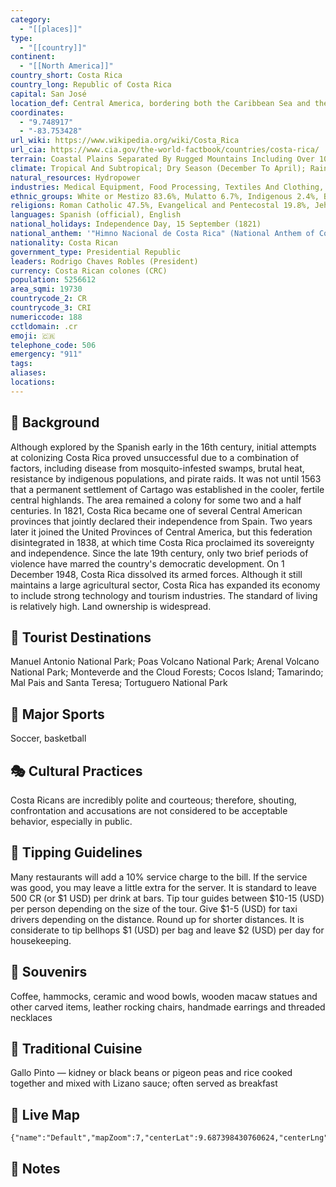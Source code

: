 ```yaml
---
category:
  - "[[places]]"
type:
  - "[[country]]"
continent:
  - "[[North America]]"
country_short: Costa Rica
country_long: Republic of Costa Rica
capital: San José
location_def: Central America, bordering both the Caribbean Sea and the North Pacific Ocean, between Nicaragua and Panama
coordinates:
  - "9.748917"
  - "-83.753428"
url_wiki: https://www.wikipedia.org/wiki/Costa_Rica
url_cia: https://www.cia.gov/the-world-factbook/countries/costa-rica/
terrain: Coastal Plains Separated By Rugged Mountains Including Over 100 Volcanic Cones, Of Which Several Are Major Active Volcanoes
climate: Tropical And Subtropical; Dry Season (December To April); Rainy Season (May To November); Cooler In Highlands
natural_resources: Hydropower
industries: Medical Equipment, Food Processing, Textiles And Clothing, Construction Materials, Fertilizer, Plastic Products
ethnic_groups: White or Mestizo 83.6%, Mulatto 6.7%, Indigenous 2.4%, Black or African descent 1.1%, other 1.1%, none 2.9%, unspecified 2.2% (2011 est.)
religions: Roman Catholic 47.5%, Evangelical and Pentecostal 19.8%, Jehovah's Witness 1.4%, other Protestant 1.2%, other 3.1%, none 27% (2021 est.)
languages: Spanish (official), English
national_holidays: Independence Day, 15 September (1821)
national_anthem: '"Himno Nacional de Costa Rica" (National Anthem of Costa Rica)'
nationality: Costa Rican
government_type: Presidential Republic
leaders: Rodrigo Chaves Robles (President)
currency: Costa Rican colones (CRC)
population: 5256612
area_sqmi: 19730
countrycode_2: CR
countrycode_3: CRI
numericcode: 188
cctldomain: .cr
emoji: 🇨🇷
telephone_code: 506
emergency: "911"
tags: 
aliases: 
locations:
---
```

## 🌱 Background
Although explored by the Spanish early in the 16th century, initial attempts at colonizing Costa Rica proved unsuccessful due to a combination of factors, including disease from mosquito-infested swamps, brutal heat, resistance by indigenous populations, and pirate raids. It was not until 1563 that a permanent settlement of Cartago was established in the cooler, fertile central highlands. The area remained a colony for some two and a half centuries. In 1821, Costa Rica became one of several Central American provinces that jointly declared their independence from Spain. Two years later it joined the United Provinces of Central America, but this federation disintegrated in 1838, at which time Costa Rica proclaimed its sovereignty and independence. Since the late 19th century, only two brief periods of violence have marred the country's democratic development. On 1 December 1948, Costa Rica dissolved its armed forces. Although it still maintains a large agricultural sector, Costa Rica has expanded its economy to include strong technology and tourism industries. The standard of living is relatively high. Land ownership is widespread.

## 📌 Tourist Destinations
Manuel Antonio National Park; Poas Volcano National Park; Arenal Volcano National Park; Monteverde and the Cloud Forests; Cocos Island; Tamarindo; Mal Pais and Santa Teresa; Tortuguero National Park

## 🥇 Major Sports
Soccer, basketball

## 🎭 Cultural Practices
Costa Ricans are incredibly polite and courteous; therefore, shouting, confrontation and accusations are not considered to be acceptable behavior, especially in public.

## 🫰 Tipping Guidelines
Many restaurants will add a 10% service charge to the bill. If the service was good, you may leave a little extra for the server. It is standard to leave 500 CR (or $1 USD) per drink at bars. Tip tour guides between $10-15 (USD) per person depending on the size of the tour. Give $1-5 (USD) for taxi drivers depending on the distance. Round up for shorter distances. It is considerate to tip bellhops $1 (USD) per bag and leave $2 (USD) per day for housekeeping.

## 🎁 Souvenirs
Coffee, hammocks, ceramic and wood bowls, wooden macaw statues and other carved items, leather rocking chairs, handmade earrings and threaded necklaces

## 🍲 Traditional Cuisine
Gallo Pinto — kidney or black beans or pigeon peas and rice cooked together and mixed with Lizano sauce; often served as breakfast

## 📡 Live Map
```mapview
{"name":"Default","mapZoom":7,"centerLat":9.687398430760624,"centerLng":-84.10580665916675,"query":"","chosenMapSource":0}
```

## 📒 Notes

